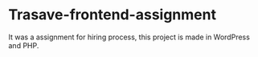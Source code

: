 # Trasave-frontend-assignment
It was a assignment for hiring process, this project is made in WordPress and PHP.
